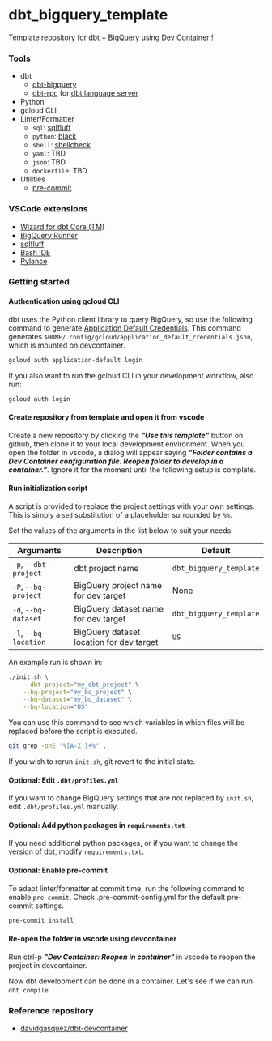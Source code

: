 # dbt_bigquery_template

Template repository for [dbt](https://www.getdbt.com/) + [BigQuery](https://cloud.google.com/bigquery) using [Dev Container](https://code.visualstudio.com/docs/devcontainers/containers) !

### Tools

- dbt
  - [dbt-bigquery](https://github.com/dbt-labs/dbt-bigquery)
  - [dbt-rpc](https://github.com/dbt-labs/dbt-rpc) for [dbt language server](https://marketplace.visualstudio.com/items?itemName=Fivetran.dbt-language-server)
- Python
- gcloud CLI
- Linter/Formatter
  - `sql`: [sqlfluff](https://github.com/sqlfluff/sqlfluff)
  - `python`: [black](https://github.com/psf/black)
  - `shell`: [shellcheck](https://github.com/koalaman/shellcheck)
  - `yaml`: TBD
  - `json`: TBD
  - `dockerfile`: TBD
- Utilities
  - [pre-commit](https://github.com/pre-commit/pre-commit)

### VSCode extensions

- [Wizard for dbt Core (TM)](https://marketplace.visualstudio.com/items?itemName=Fivetran.dbt-language-server)
- [BigQuery Runner](https://marketplace.visualstudio.com/items?itemName=minodisk.bigquery-runner)
- [sqlfluff](https://marketplace.visualstudio.com/items?itemName=dorzey.vscode-sqlfluff)
- [Bash IDE](https://marketplace.visualstudio.com/items?itemName=mads-hartmann.bash-ide-vscode)
- [Pylance](https://marketplace.visualstudio.com/items?itemName=ms-python.vscode-pylance)

### Getting started

#### Authentication using gcloud CLI

dbt uses the Python client library to query BigQuery, so use the following command to generate [Application Default Credentials](https://cloud.google.com/docs/authentication/application-default-credentials). This command generates `$HOME/.config/gcloud/application_default_credentials.json`, which is mounted on devcontainer.

``` sh
gcloud auth application-default login
```

If you also want to run the gcloud CLI in your development workflow, also run:

``` sh
gcloud auth login
```

#### Create repository from template and open it from vscode

Create a new repository by clicking the ***"Use this template"*** button on github, then clone it to your local development environment. When you open the folder in vscode, a dialog will appear saying ***"Folder contains a Dev Container configuration file. Reopen folder to develop in a container."***. Ignore it for the moment until the following setup is complete.

#### Run initialization script

A script is provided to replace the project settings with your own settings. This is simply a `sed` substitution of a placeholder surrounded by `%%`.

Set the values of the arguments in the list below to suit your needs.

| Arguments  | Description  | Default |
|---|---|---|
| `-p`, `--dbt-project` | dbt project name | `dbt_bigquery_template` |
| `-P`, `--bq-project` | BigQuery project name for dev target | None |
| `-d`, `--bq-dataset` | BigQuery dataset name for dev target | `dbt_bigquery_template` |
| `-l`, `--bq-location` | BigQuery dataset location for dev target | `US` |


An example run is shown in:

``` sh
./init.sh \
    --dbt-project="my_dbt_project" \
    --bq-project="my_bq_project" \
    --bq-dataset="my_bq_dataset" \
    --bq-location="US"
```

You can use this command to see which variables in which files will be replaced before the script is executed.

```sh
git grep -onE "%[A-Z_]+%" .
```

If you wish to rerun `init.sh`, git revert to the initial state.

#### Optional: Edit `.dbt/profiles.yml`

If you want to change BigQuery settings that are not replaced by `init.sh`, edit `.dbt/profiles.yml` manually.

#### Optional: Add python packages in `requirements.txt`

If you need additional python packages, or if you want to change the version of dbt, modify `requirements.txt`.

#### Optional: Enable pre-commit

To adapt linter/formatter at commit time, run the following command to enable `pre-commit`. Check .pre-commit-config.yml for the default pre-commit settings.

``` sh
pre-commit install
```

#### Re-open the folder in vscode using devcontainer

Run ctrl-p ***"Dev Container: Reopen in container"*** in vscode to reopen the project in devcontainer.

Now dbt development can be done in a container. Let's see if we can run `dbt compile`.

### Reference repository

- [davidgasquez/dbt-devcontainer](https://github.com/davidgasquez/dbt-devcontainer)
